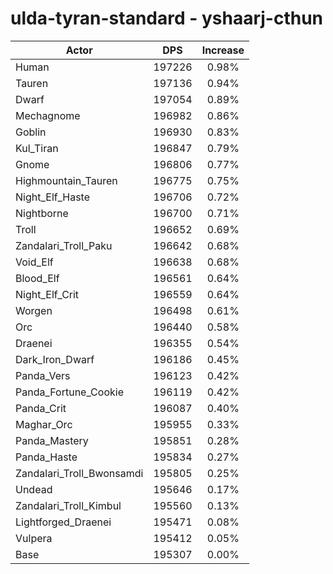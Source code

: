 # ulda-tyran-standard - yshaarj-cthun
| Actor | DPS | Increase |
|---|:---:|:---:|
|Human|197226|0.98%|
|Tauren|197136|0.94%|
|Dwarf|197054|0.89%|
|Mechagnome|196982|0.86%|
|Goblin|196930|0.83%|
|Kul_Tiran|196847|0.79%|
|Gnome|196806|0.77%|
|Highmountain_Tauren|196775|0.75%|
|Night_Elf_Haste|196706|0.72%|
|Nightborne|196700|0.71%|
|Troll|196652|0.69%|
|Zandalari_Troll_Paku|196642|0.68%|
|Void_Elf|196638|0.68%|
|Blood_Elf|196561|0.64%|
|Night_Elf_Crit|196559|0.64%|
|Worgen|196498|0.61%|
|Orc|196440|0.58%|
|Draenei|196355|0.54%|
|Dark_Iron_Dwarf|196186|0.45%|
|Panda_Vers|196123|0.42%|
|Panda_Fortune_Cookie|196119|0.42%|
|Panda_Crit|196087|0.40%|
|Maghar_Orc|195955|0.33%|
|Panda_Mastery|195851|0.28%|
|Panda_Haste|195834|0.27%|
|Zandalari_Troll_Bwonsamdi|195805|0.25%|
|Undead|195646|0.17%|
|Zandalari_Troll_Kimbul|195560|0.13%|
|Lightforged_Draenei|195471|0.08%|
|Vulpera|195412|0.05%|
|Base|195307|0.00%|
